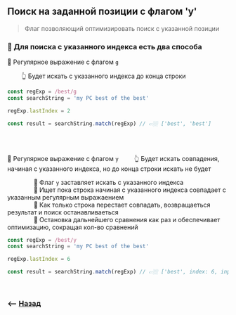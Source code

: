 ## Поиск на заданной позиции с флагом 'y'

> Флаг позволяющий оптимизировать поиск с указанной позиции

### 🚩 Для поиска с указанного индекса есть два способа

🔹 Регулярное выражение с флагом `g`

&emsp;&emsp; 👆 Будет искать с указанного индекса до конца строки
```javascript
const regExp = /best/g
const searchString = 'my PC best of the best'

regExp.lastIndex = 2

const result = searchString.match(regExp) // 👉🏼 ['best', 'best']
```

<br>
<br>

🔹 Регулярное выражение с флагом `y`
&emsp;&emsp; 👆 Будет искать совпадения, начиная с указанного индекса, но до конца строки искать не будет

&emsp;&emsp;&emsp;&emsp; 🎯 Флаг `y` заставляет искать с указанного индекса  
&emsp;&emsp;&emsp;&emsp; 🎯 Ищет пока строка начиная с указанного индекса совпадает с указанным регулярным выражаением  
&emsp;&emsp;&emsp;&emsp; 🎯 Как только строка перестает совпадать, возвращаеться результат и поиск останавливаеться  
&emsp;&emsp;&emsp;&emsp; 🎯 Остановка дальнейшего сравнения как раз и обеспечивает оптимизацию, сокращая кол-во сравнений

```javascript
const regExp = /best/y
const searchString = 'my PC best of the best'

regExp.lastIndex = 6

const result = searchString.match(regExp) // 👉🏼 ['best', index: 6, input: 'my PC best of the best', groups: undefined]
```

<br>

### ⟵ **<a href="../../readme.md">Назад</a>**
